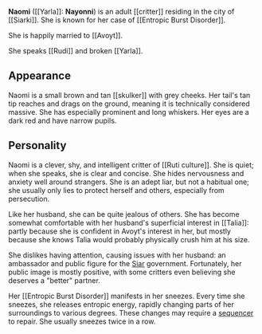 **Naomi** ([[Yarla]]: **Nayonni**) is an adult [[critter]] residing in the city of [[Siarki]]. She is known for her case of [[Entropic Burst Disorder]].

She is happily married to [[Avoyt]].

She speaks [[Rudi]] and broken [[Yarla]].
## Appearance
Naomi is a small brown and tan [[skulker]] with grey cheeks. Her tail's tan tip reaches and drags on the ground, meaning it is technically considered massive. She has especially prominent and long whiskers. Her eyes are a dark red and have narrow pupils.
## Personality
Naomi is a clever, shy, and intelligent critter of [[Ruti culture]]. She is quiet; when she speaks, she is clear and concise. She hides nervousness and anxiety well around strangers. She is an adept liar, but not a habitual one; she usually only lies to protect herself and others, especially from persecution.

Like her husband, she can be quite jealous of others. She has become somewhat comfortable with her husband's superficial interest in [[Talia]]: partly because she is confident in Avoyt's interest in her, but mostly because she knows Talia would probably physically crush him at his size.

She dislikes having attention, causing issues with her husband: an ambassador and public figure for the [Siar](Siarki.md) government. Fortunately, her public image is mostly positive, with some critters even believing she deserves a "better" partner.

Her [[Entropic Burst Disorder]] manifests in her sneezes. Every time she sneezes, she releases entropic energy, rapidly changing parts of her surroundings to various degrees. These changes may require a [sequencer](Entrogenesis.md) to repair. She usually sneezes twice in a row.